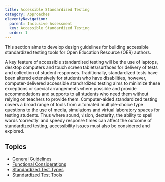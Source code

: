 ```yaml
---
title: Accessible Standardized Testing
category: Approaches
eleventyNavigation:
  parent: Inclusive Assessment
  key: Accessible Standardized Testing
  order: 1
---
```

This section aims to develop design guidelines for building accessible standardized testing tools for Open Education Resource (OER) authors.

A key feature of accessible standardized testing will be the use of laptops, desktop computers and touch screen tablets/surfaces for delivery of tests and collection of student responses. Traditionally, standardized tests have been altered extensively for students who have disabilities, however, computer-delivered accessible standardized testing aims to minimize these exceptions or special arrangements where possible and provide accommodations and supports to all students who need them without relying on teachers to provide them. Computer-aided standardized testing covers a broad range of tools from automated multiple-choice type questions to the use of media, simulations and virtual laboratory spaces for testing students. Thus where sound, vision, dexterity, the ability to spell words ‘correctly’ and speedy response times can affect the outcome of standardized testing, accessibility issues must also be considered and explored.

## Topics

* [General Guidelines](GeneralGuidelines.html)
* [Functional Considerations](FunctionalConsiderations.html)
* [Standardized Test Types](StandardizedTestTypes.html)
* [Standardized Test Tools](StandardizedTestTools.html)
